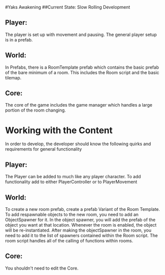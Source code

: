 #Yaks Awakening
##Current State: Slow Rolling Development

## Player:
The player is set up with movement and pausing. The general player setup is in a prefab.

## World:
In Prefabs, there is a RoomTemplate prefab which contains the basic prefab of the bare minimum of a room.
This includes the Room script and the basic tilemap.

## Core:
The core of the game includes the game manager which handles a large portion of the room changing.


# Working with the Content
In order to develop, the developer should know the following quirks and requirements for general functionality

## Player:
The Player can be added to much like any player character. To add functionality add to either PlayerController or to PlayerMovement

## World:
To create a new room prefab, create a prefab Variant of the Room Template. To add respawnable objects to the new room, you need to add an ObjectSpawner for it. In the object spawner, you will add the prefab of the object you want at that location. Whenever the room is enabled, the object will be re-instantiated. After making the objectSpawner in the room, you need to add it to the list of spawners contained within the Room script. The room script handles all of the calling of functions within rooms. 

## Core:
You shouldn't need to edit the Core.
